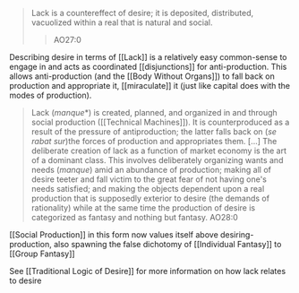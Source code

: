 > Lack is a countereffect of desire; it is deposited, distributed, vacuolized within a real that is natural and social.
> >AO27:0

Describing desire in terms of [[Lack]] is a relatively easy common-sense to engage in and acts as coordinated [[disjunctions]] for anti-production. This allows anti-production (and the [[Body Without Organs]]) to fall back on production and appropriate it, [[miraculate]] it (just like capital does with the modes of production).

> Lack (_manque_\*) is created, planned, and organized in and through social production ([[Technical Machines]]). It is counterproduced as a result of the pressure of antiproduction; the latter falls back on (_se rabat sur_)the forces of production and appropriates them. [...] The deliberate creation of lack as a function of market economy is the art of a dominant class. This involves deliberately organizing wants and needs (_manque_) amid an abundance of production; making all of desire teeter and fall victim to the great fear of not having one's needs satisfied; and making the objects dependent upon a real production that is supposedly exterior to desire (the demands of rationality) while at the same time the production of desire is categorized as fantasy and nothing but fantasy.
> AO28:0

[[Social Production]] in this form now values itself above desiring-production, also spawning the false dichotomy of [[Individual Fantasy]] to [[Group Fantasy]]

See [[Traditional Logic of Desire]] for more information on how lack relates to desire